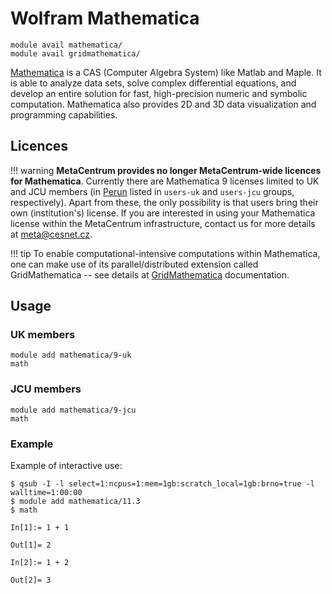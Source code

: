 # Wolfram Mathematica

    module avail mathematica/
    module avail gridmathematica/

[Mathematica](https://www.wolfram.com/mathematica/) is a CAS (Computer Algebra System) like Matlab and Maple. It is able to analyze data sets, solve complex differential equations, and develop an entire solution for fast, high-precision numeric and symbolic computation. Mathematica also provides 2D and 3D data visualization and programming capabilities.

## Licences

!!! warning
    **MetaCentrum provides no longer MetaCentrum-wide licences for Mathematica**. Currently there are Mathematica 9 licenses limited to UK and JCU members (in [Perun](https://perun.cesnet.cz) listed in `users-uk` and `users-jcu` groups, respectively). Apart from these, the only possibility is that users bring their own (institution's) license. If you are interested in using your Mathematica license within the MetaCentrum infrastructure, contact us for more details at <meta@cesnet.cz>.

!!! tip 
    To enable computational-intensive computations within Mathematica, one can make use of its parallel/distributed extension called GridMathematica -- see details at [GridMathematica](../../software/sw-list/gridmathematica.md) documentation.

## Usage

### UK members

    module add mathematica/9-uk
    math

### JCU members

    module add mathematica/9-jcu
    math

### Example

Example of interactive use:

```
$ qsub -I -l select=1:ncpus=1:mem=1gb:scratch_local=1gb:brno=true -l walltime=1:00:00
$ module add mathematica/11.3
$ math

In[1]:= 1 + 1

Out[1]= 2

In[2]:= 1 + 2

Out[2]= 3
```
